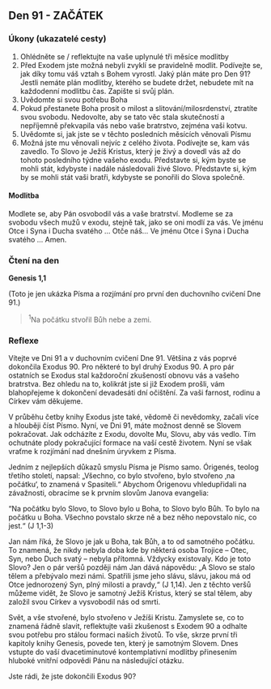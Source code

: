 ## Den 91 - ZAČÁTEK

### Úkony (ukazatelé cesty)

1. Ohlédněte se / reflektujte na vaše uplynulé tři měsíce modlitby
1. Před Exodem jste možná nebyli zvyklí se pravidelně modlit. Podívejte se, jak díky tomu váš vztah s Bohem vyrostl. Jaký plán máte pro Den 91? Jestli nemáte plán modlitby, kterého se budete držet, nebudete mít na každodenní modlitbu čas. Zapište si svůj plán.
1. Uvědomte si svou potřebu Boha
1. Pokud přestanete Boha prosit o milost a slitování/milosrdenství, ztratíte svou svobodu. Nedovolte, aby se tato věc stala skutečností a nepříjemně překvapila vás nebo vaše bratrstvo, zejména vaši kotvu.
1. Uvědomte si, jak jste se v těchto posledních měsících věnovali Písmu
1. Možná jste mu věnovali nejvíc z celého života. Podívejte se, kam vás zavedlo. To Slovo je Ježíš Kristus, který je živý a dovedl vás až do tohoto posledního týdne vašeho exodu. Představte si, kým byste se mohli stát, kdybyste i nadále následovali živé Slovo. Představte si, kým by se mohli stát vaši bratři, kdybyste se ponořili do Slova společně.

#### Modlitba

Modlete se, aby Pán osvobodil vás a vaše bratrství.
Modleme se za svobodu všech mužů v exodu, stejně tak, jako se oni modlí za vás.
Ve jménu Otce i Syna i Ducha svatého … Otče náš… Ve jménu Otce i Syna i Ducha svatého … Amen.

### Čtení na den

**Genesis 1,1**

(Toto je jen ukázka Písma a rozjímání pro první den duchovního cvičení Dne 91.)

> <sup>1</sup>Na počátku stvořil Bůh nebe a zemi.

### Reflexe

Vítejte ve Dni 91 a v duchovním cvičení Dne 91. Většina z vás poprvé dokončila Exodus 90. Pro některé to byl druhý
Exodus 90. A pro pár ostatních se Exodus stal každoroční zkušeností obnovu vás a vašeho bratrstva. Bez ohledu na to,
kolikrát jste si již Exodem prošli, vám blahopřejeme k dokončení devadesáti dní očištění. Za vaši farnost, rodinu a
Církev vám děkujeme.

V průběhu četby knihy Exodus jste také, vědomě či nevědomky, začali více a hlouběji číst Písmo. Nyní, ve Dni 91,
máte možnost denně se Slovem pokračovat. Jak odcházíte z Exodu, dovolte Mu, Slovu, aby vás vedlo. Tím ochutnáte
plody pokračující formace na vaší cestě životem. Nyní se však vraťme k rozjímání nad dnešním úryvkem z Písma.

Jedním z nejlepších důkazů smyslu Písma je Písmo samo. Órigenés, teolog třetího století, napsal: „Všechno, co bylo
stvořeno, bylo stvořeno ‚na počátku‘, to znamená v Spasiteli.“ Abychom Órigenovu vhledupřidali na závažnosti,
obracíme se k prvním slovům Janova evangelia:

“Na počátku bylo Slovo, to Slovo bylo u Boha, to Slovo bylo Bůh. To bylo na počátku u Boha. Všechno povstalo skrze
ně a bez něho nepovstalo nic, co jest.“ (J 1,1-3)

Jan nám říká, že Slovo je jak u Boha, tak Bůh, a to od samotného počátku. To znamená, že nikdy nebyla doba kde by
některá osoba Trojice – Otec, Syn, nebo Duch svatý – nebyla přítomná. Vždycky existovaly. Kdo je toto Slovo? Jen o
pár veršů později nám Jan dává nápovědu: „A Slovo se stalo tělem a přebývalo mezi námi. Spatřili jsme jeho slávu,
slávu, jakou má od Otce jednorozený Syn, plný milosti a pravdy,“ (J 1,14). Jen z těchto veršů můžeme vidět, že Slovo
je samotný Ježíš Kristus, který se stal tělem, aby založil svou Církev a vysvobodil nás od smrti.

Svět, a vše stvořené, bylo stvořeno v Ježíši Kristu. Zamyslete se, co to znamená řádně slavit, reflektujte vaši zkušenost
s Exodem 90 a odhalte svou potřebu pro stálou formaci našich životů. To vše, skrze první tři kapitoly knihy Genesis,
povede ten, který je samotným Slovem. Dnes vstupte do vaší dvacetiminutové kontemplativní modlitby přinesením
hluboké vnitřní odpovědi Pánu na následující otázku.

Jste rádi, že jste dokončili Exodus 90?
